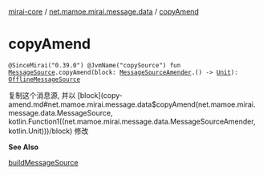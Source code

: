 [mirai-core](../index.md) / [net.mamoe.mirai.message.data](index.md) / [copyAmend](./copy-amend.md)

# copyAmend

`@SinceMirai("0.39.0") @JvmName("copySource") fun `[`MessageSource`](-message-source/index.md)`.copyAmend(block: `[`MessageSourceAmender`](-message-source-amender/index.md)`.() -> `[`Unit`](https://kotlinlang.org/api/latest/jvm/stdlib/kotlin/-unit/index.html)`): `[`OfflineMessageSource`](-offline-message-source/index.md)

复制这个消息源, 并以 [block](copy-amend.md#net.mamoe.mirai.message.data$copyAmend(net.mamoe.mirai.message.data.MessageSource, kotlin.Function1((net.mamoe.mirai.message.data.MessageSourceAmender, kotlin.Unit)))/block) 修改

**See Also**

[buildMessageSource](build-message-source.md)

